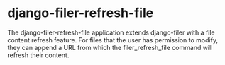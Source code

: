 # django-filer-refresh-file
The django-filer-refresh-file application extends django-filer with a file content refresh feature. For files that the user has permission to modify, they can append a URL from which the filer_refresh_file command will refresh their content.
